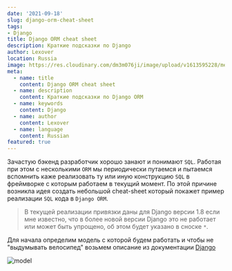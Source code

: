 ```yaml
---
date: '2021-09-18'
slug: django-orm-cheat-sheet 
tags:
- Django
title: Django ORM cheat sheet 
description: Краткие подсказки по Django 
author: Lexover
location: Russia 
image: https://res.cloudinary.com/dm3m076ji/image/upload/v1613595228/media/lexover_blog/docker-django_k0wuo4.png
meta:
  - name: title
    content: Django ORM cheat sheet
  - name: description
    content: Краткие подсказки по Django ORM
  - name: keywords
    content: Django
  - name: author
    content: Lexover
  - name: language
    content: Russian 
featured: true
---
```


Зачастую бэкенд разработчик хорошо занают и понимают `SQL`. Работая при этом с несколькими `ORM` мы периодически путаемся и пытаемся вспомнить каже реализовать ту или иную конструкцию `SQL` в фреймворке с которым работаем в текущий момент. По этой причине возникла идея создать небольшой cheat-sheet который покажет пример реализации `SQL` кода в `Django ORM`.

>В текущей реализации привязки даны для Django версии 1.8 если мне известно, что в более новой версии Django это не работает или может быть упрощено, об этом будет указано в сноске `*`.

Для начала определим модель с которой будем работать и чтобы не "выдумывать велосипед" возьмем описание из документации [Django](https://docs.djangoproject.com/en/3.2/topics/db/models/) 

<img src="https://res.cloudinary.com/dm3m076ji/image/upload/v1640455735/media/lexover_blog/Django_model_opvisv.png" alt="model" style="display: block; margin: auto;" />

<DjangoCheatSheet/>